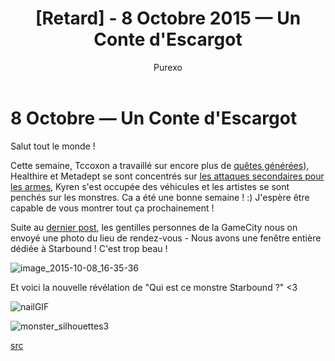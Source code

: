 ﻿---
layout: post
cover_alt: cover
categories:
- News
tags: []
title: "[Retard] - 8 Octobre 2015 — Un Conte d'Escargot"
cover: "/wp-content/uploads/2016/02/phoenix.jpg"
author: Purexo
---
# 8 Octobre — Un Conte d'Escargot

Salut tout le monde !

Cette semaine, Tccoxon a travaillé sur encore plus de [quêtes générées](http://playstarbound.com/30th-september-intimidating-your-colonists/)), Healthire et Metadept se sont concentrés sur [les attaques secondaires pour les armes](http://playstarbound.com/23rd-september-one-winged-apex/), Kyren s'est occupée des véhicules et les artistes se sont penchés sur les monstres. Ca a été une bonne semaine ! :) J'espère être capable de vous montrer tout ça prochainement !

Suite au [dernier post](http://playstarbound.com/7th-october-operation-colonisation-at-gamecity/), les gentilles personnes de la GameCity nous on envoyé une photo du lieu de rendez-vous - Nous avons une fenêtre entière dédiée à Starbound ! C'est trop beau !

![image_2015-10-08_16-35-36]({{site.asset_path.uploads}}/2016/03/image_2015-10-08_16-35-36.png)

Et voici la nouvelle révélation de "Qui est ce monstre Starbound ?" <3

![nailGIF]({{site.asset_path.uploads}}/2016/03/nailGIF.gif)

![monster_silhouettes3]({{site.asset_path.uploads}}/2016/03/monster_silhouettes3.png)

[src](http://playstarbound.com/8th-october-a-snail-tale/)
